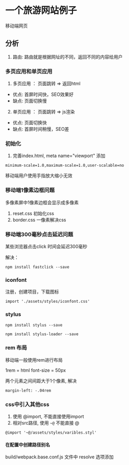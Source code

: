

# 一个旅游网站例子

移动端网页

## 分析

1. 路由: 路由就是根据网址的不同，返回不同的内容给用户

### 多页应用和单页应用

1. 多页应用 ： 页面跳转 => 返回html

* 优点: 首屏时间快，SEO效果好
* 缺点: 页面切换慢

2. 单页应用 ： 页面跳转 => js渲染

* 优点: 页面切换快
* 缺点: 首屏时间稍慢，SEO差


### 初始化

1. 完善index.html, meta name="viewport" 添加

```
minimum-scale=1.0,maximum-scale=1.0,user-scalable=no
```

移动端用户使用手指放大缩小无效

### 移动端1像素边框问题

多像素屏中1像素边框会显示成多像素

1. reset.css 初始化css
2. border.css 一像素解决css


### 移动端300毫秒点击延迟问题

某些浏览器点击click 时间会延迟300毫秒

解决：

```
npm install fastclick --save
```

### iconfont

注册，创建项目，下载图标

```
import './assets/styles/iconfont.css'
```


### stylus

```
npm install stylus --save

npm install stylus-loader --save
```


### rem 布局

移动端一般使用rem进行布局

1rem = html  font-size = 50px

两个元素之间间距大于1个像素, 解决

```
margin-left: -.04rem
```

### css中引入其他css

1. 使用 @import, 不能直接使用import
2. 相对src路径, 使用 `~@` 不能直接 @

```
@import '~@/assets/styles/varibles.styl'
```

#### 在配置中创建路径别名

build/webpack.base.conf.js 文件中 resolve 选项添加


